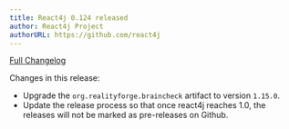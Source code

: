 ```yaml
---
title: React4j 0.124 released
author: React4j Project
authorURL: https://github.com/react4j
---
```


[Full Changelog](https://github.com/react4j/react4j/compare/v0.123...v0.124)

Changes in this release:

* Upgrade the `org.realityforge.braincheck` artifact to version `1.15.0`.
* Update the release process so that once react4j reaches 1.0, the releases will not be marked
  as pre-releases  on Github.
